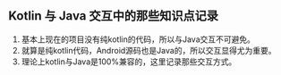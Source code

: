 ## Kotlin 与 Java 交互中的那些知识点记录

1. 基本上现在的项目没有纯kotlin的代码，所以与Java交互不可避免。
2. 就算是纯kotlin代码，Android源码也是Java的，所以交互显得尤为重要。
3. 理论上kotlin与Java是100%兼容的，这里记录那些交互方式。
